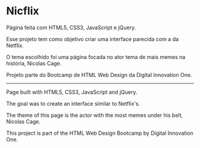 # Nicflix

Página feita com HTML5, CSS3, JavaScript e jQuery.

Esse projeto tem como objetivo criar uma interface parecida com a da Netflix.

O tema escolhido foi uma página focada no ator tema de mais memes na história, Nicolas Cage.

Projeto parte do Bootcamp de HTML Web Design da Digital Innovation One.

----------------------------------------------------------------------------------

Page built with HTML5, CSS3, JavaScript and jQuery.

The goal was to create an interface similar to Netflix's.

The theme of this page is the actor with the most memes under his belt, Nicolas Cage.

This project is part of the HTML Web Design Bootcamp by Digital Innovation One.